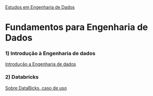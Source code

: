
<div> 
<p><a href="https://github.com/JosiTubaroski/Data_Enginer/blob/main/README.md">Estudos em Engenharia de Dados</a></p>
</div> 

# Fundamentos para Engenharia de Dados

### 1) Introdução à Engenharia de dados

<div> 
<p><a href="https://github.com/JosiTubaroski/Introducao_Engenharia_Dados">Introdução a Engenharia de dados</a></p>
</div> 

### 2) Databricks

<div> 
<p><a href="">Sobre DataBicks, caso de uso</a></p>
</div> 



